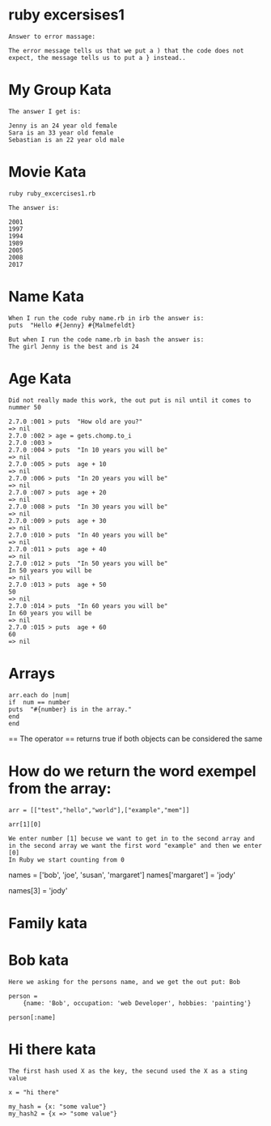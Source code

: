 # ruby excersises1

    Answer to error massage:

    The error message tells us that we put a ) that the code does not expect, the message tells us to put a } instead..


# My Group Kata

    The answer I get is:

    Jenny is an 24 year old female
    Sara is an 33 year old female
    Sebastian is an 22 year old male


# Movie Kata

    ruby ruby_excercises1.rb

    The answer is:

    2001
    1997
    1994
    1989
    2005
    2008
    2017


# Name Kata
    When I run the code ruby name.rb in irb the answer is:  
    puts  "Hello #{Jenny} #{Malmefeldt}

    But when I run the code name.rb in bash the answer is:
    The girl Jenny is the best and is 24


# Age Kata

    Did not really made this work, the out put is nil until it comes to nummer 50

    2.7.0 :001 > puts  "How old are you?"
    => nil 
    2.7.0 :002 > age = gets.chomp.to_i
    2.7.0 :003 > 
    2.7.0 :004 > puts  "In 10 years you will be"
    => nil 
    2.7.0 :005 > puts  age + 10
    => nil 
    2.7.0 :006 > puts  "In 20 years you will be"
    => nil 
    2.7.0 :007 > puts  age + 20
    => nil 
    2.7.0 :008 > puts  "In 30 years you will be"
    => nil 
    2.7.0 :009 > puts  age + 30
    => nil 
    2.7.0 :010 > puts  "In 40 years you will be"
    => nil 
    2.7.0 :011 > puts  age + 40
    => nil 
    2.7.0 :012 > puts  "In 50 years you will be"
    In 50 years you will be
    => nil 
    2.7.0 :013 > puts  age + 50
    50
    => nil 
    2.7.0 :014 > puts  "In 60 years you will be"
    In 60 years you will be
    => nil 
    2.7.0 :015 > puts  age + 60
    60
    => nil 


# Arrays


    arr.each do |num|
    if  num == number
    puts  "#{number} is in the array."
    end
    end



  == 
  The operator == returns true if both objects can be considered the same






# How do we return the word exempel from the array:

    arr = [["test","hello","world"],["example","mem"]]

    arr[1][0]
    
    We enter number [1] becuse we want to get in to the second array and in the second array we want the first word "example" and then we enter [0]
    In Ruby we start counting from 0


names = ['bob', 'joe', 'susan', 'margaret']
names['margaret'] = 'jody'

names[3]  =  'jody'

    

# Family kata




# Bob kata

    Here we asking for the persons name, and we get the out put: Bob

    person =
        {name: 'Bob', occupation: 'web Developer', hobbies: 'painting'} 

    person[:name]


# Hi there kata

    The first hash used X as the key, the secund used the X as a sting value

    x = "hi there"

    my_hash = {x: "some value"}
    my_hash2 = {x => "some value"}


# 